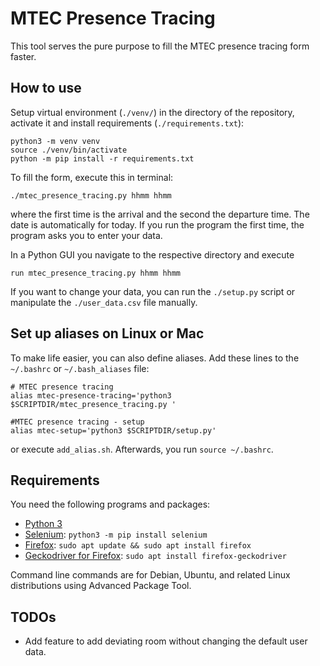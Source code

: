 # MTEC Presence Tracing

This tool serves the pure purpose to fill the MTEC presence tracing form faster.

## How to use

Setup virtual environment (`./venv/`) in the directory of the repository, activate it and install requirements (`./requirements.txt`):

```{bash}
python3 -m venv venv
source ./venv/bin/activate
python -m pip install -r requirements.txt
```

To fill the form, execute this in terminal:

``` {bash}
./mtec_presence_tracing.py hhmm hhmm
```

where the first time is the arrival and the second the departure time. The date is automatically for today. If you run the program the first time, the program asks you to enter your data.

In a Python GUI you navigate to the respective directory and execute

``` {python}
run mtec_presence_tracing.py hhmm hhmm
```

If you want to change your data, you can run the `./setup.py` script or manipulate the `./user_data.csv` file manually.

## Set up aliases on Linux or Mac

To make life easier, you can also define aliases. Add these lines to the `~/.bashrc` or `~/.bash_aliases` file:

``` {bash}
# MTEC presence tracing
alias mtec-presence-tracing='python3 $SCRIPTDIR/mtec_presence_tracing.py '

#MTEC presence tracing - setup
alias mtec-setup='python3 $SCRIPTDIR/setup.py'
```

or execute `add_alias.sh`. Afterwards, you run `source ~/.bashrc`.

## Requirements

You need the following programs and packages:

* [Python 3](https://www.python.org/download/releases/3.0/)
* [Selenium](https://selenium-python.readthedocs.io/): `python3 -m pip install selenium`
* [Firefox](https://www.mozilla.org/en-US/firefox/all/#product-desktop-release): `sudo apt update && sudo apt install firefox`
* [Geckodriver for Firefox](https://github.com/mozilla/geckodriver): `sudo apt install firefox-geckodriver`

Command line commands are for Debian, Ubuntu, and related Linux distributions using Advanced Package Tool.

## TODOs

* Add feature to add deviating room without changing the default user data.
